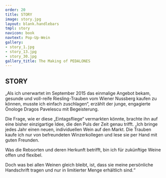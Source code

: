 ```yaml
---
order: 20
title: STORY
image: story.jpg
layout: blank.handlebars
tmpl: story
navicon: book
navtext: Pop-Up-Wein
gallery:
- story_1.jpg
- story_13.jpg
- story_30.jpg
gallery_title: The Making of PEDALONES
---
```

## STORY

„Als ich unerwartet im September 2015 das einmalige Angebot bekam, gesunde und voll-reife Riesling-Trauben vom Wiener Nussberg kaufen zu können, musste ich einfach zuschlagen“, erzählt der junge, engagierte Önologe Dragos Pavelescu mit Begeisterung.

Die Frage, wie er diese „Eintagsfliege“ vermarkten könnte, brachte ihn auf eine bisher einzigartige Idee, die den Puls der Zeit genau trifft. „Ich bringe jedes Jahr einen neuen, individuellen Wein auf den Markt. Die Trauben kaufe ich nur von befreundeten Winzerkollegen und lese sie per Hand mit guten Freunden. 

Was die Rebsorten und deren Herkunft betrifft, bin ich für zukünftige Weine offen und flexibel. 

Doch was bei allen Weinen gleich bleibt, ist, dass sie meine persönliche Handschrift tragen und nur in limitierter Menge erhältlich sind.“
